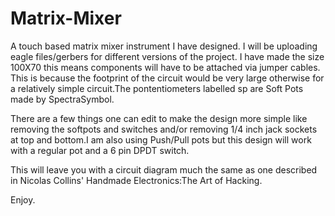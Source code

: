 # Matrix-Mixer
A touch based matrix mixer instrument I have designed.
I will be uploading eagle files/gerbers for different versions of the project.
I have made the size 100X70 this means components will have to be attached via jumper cables. This is because the footprint of 
the circuit would be very large otherwise for a relatively simple circuit.The pontentiometers labelled sp are Soft Pots made
by SpectraSymbol. 

There are a few things one can edit to make the design more simple like removing the softpots and switches and/or removing 1/4 inch jack sockets at top and bottom.I am also using Push/Pull pots but this design will work with a regular pot and a 6 pin DPDT switch.

This will leave you with a circuit diagram much the same as one described in Nicolas Collins' Handmade Electronics:The Art of 
Hacking.

Enjoy.
